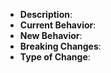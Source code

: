 - **Description**: <!-- Briefly describe the changes made in this pull request. -->
- **Current Behavior**: <!-- Describe the current behavior, or link to an open issue if applicable. -->
- **New Behavior**: <!-- Describe the new behavior introduced by this PR, especially if it's a feature change. -->
- **Breaking Changes**: <!-- Does this PR introduce any breaking changes? If so, provide guidelines to support backward compatibility and inform users how to resolve potential issues. -->
- **Type of Change**: <!-- What kind of change does this PR introduce? (Bug fix, feature, docs update, etc.) -->

<!--

- Please review the CONTRIBUTING file for guidelines on contributing to this project.
- Ensure that your commit messages follow the conventional commits guidelines.
- Double-check if any documentation needs to be updated within your changes.
- Have tests been added to cover the changes made?

### Additional Information

Please provide any additional information or context that may be relevant to this pull request.

Thank you for your contribution to our project!
-->
